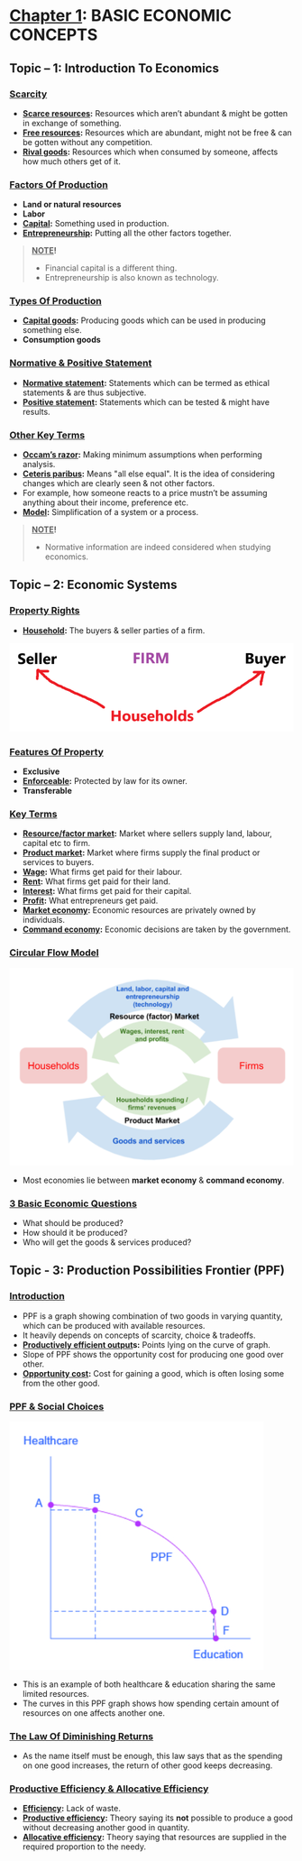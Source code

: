 # <u>Chapter 1</u>: BASIC ECONOMIC CONCEPTS





## **Topic – 1: Introduction To Economics**

### <u>Scarcity</u>

- **<u>Scarce resources</u>:** Resources which aren’t abundant &
  might be gotten in exchange of something.
- **<u>Free resources</u>:** Resources which are abundant, might
  not be free & can be gotten without any competition.
- **<u>Rival goods</u>:** Resources which when consumed by someone,
  affects how much others get of it.


### <u>Factors Of Production</u>

- **Land or natural resources**
- **Labor**
- **<u>Capital</u>:** Something used in production.
- **<u>Entrepreneurship</u>:** Putting all the other factors together.

> **<u>NOTE</u>!**
> - Financial capital is a different thing.
> - Entrepreneurship is also known as technology.


### <u>Types Of Production</u>

- **<u>Capital goods</u>:** Producing goods which can be used in
  producing something else.
- **Consumption goods**


### <u>Normative & Positive Statement</u>

- **<u>Normative statement</u>:** Statements which can be termed as
  ethical statements & are thus subjective.
- **<u>Positive statement</u>:** Statements which can be tested &
  might have results.


### <u>Other Key Terms</u>

- **<u>Occam’s razor</u>:** Making minimum assumptions when
  performing analysis.
- **<u>Ceteris paribus</u>:** Means "all else equal". It is the idea
  of considering changes which are clearly seen & not other factors.
- For example, how someone reacts to a price mustn’t be assuming
  anything about their income, preference etc.
- **<u>Model</u>:** Simplification of a system or a process.

> **<u>NOTE</u>!**
> - Normative information are indeed considered when studying
economics.


## **Topic – 2: Economic Systems**

### <u>Property Rights</u>

- **<u>Household</u>:** The buyers & seller parties of a firm.

![Households](Microeconomics/Khan%20Academy%20{O}/media/image1.png)


### <u>Features Of Property</u>

- **Exclusive**
- **<u>Enforceable</u>:** Protected by law for its owner.
- **Transferable**


### <u>Key Terms</u>

- **<u>Resource/factor market</u>:** Market where sellers supply
  land, labour, capital etc to firm.
- **<u>Product market</u>:** Market where firms supply the final
  product or services to buyers.
- **<u>Wage</u>:** What firms get paid for their labour.
- **<u>Rent</u>:** What firms get paid for their land.
- **<u>Interest</u>:** What firms get paid for their capital.
- **<u>Profit</u>:** What entrepreneurs get paid.
- **<u>Market economy</u>:** Economic resources are privately owned
  by individuals.
- **<u>Command economy</u>:** Economic decisions are taken by the
  government.


### <u>Circular Flow Model</u>

![Circular flow model](Microeconomics/Khan%20Academy%20{O}/media/image2.png)

- Most economies lie between **market economy** & **command economy**.


### <u>3 Basic Economic Questions</u>

- What should be produced?
- How should it be produced?
- Who will get the goods & services produced?



## **Topic - 3: Production Possibilities Frontier (PPF)**

### <u>Introduction</u>

- PPF is a graph showing combination of two goods in varying quantity, which can be produced with available resources.
- It heavily depends on concepts of scarcity, choice & tradeoffs.
- **<u>Productively efficient output</u>s:** Points lying on the curve of graph.
- Slope of PPF shows the opportunity cost for producing one good over other.
- **<u>Opportunity cost</u>:** Cost for gaining a good, which is often losing some from the other good.


### <u>PPF & Social Choices</u>

![PPF For Healthcare v/s Education](Microeconomics/Khan%20Academy%20{O}/media/image3.png)

- This is an example of both healthcare & education sharing the same limited resources.
- The curves in this PPF graph shows how spending certain amount of resources on one affects another one.


### <u>The Law Of Diminishing Returns</u>

- As the name itself must be enough, this law says that as the spending on one good increases, the return of other good keeps decreasing.


### <u>Productive Efficiency & Allocative Efficiency</u>

- **<u>Efficiency</u>:** Lack of waste.
- **<u>Productive efficiency</u>:** Theory saying its **not** possible to produce a good without decreasing another good in quantity.
- **<u>Allocative efficiency</u>:** Theory saying that resources are supplied in the required proportion to the needy.
